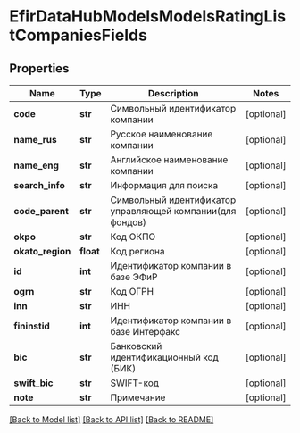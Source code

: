 # EfirDataHubModelsModelsRatingListCompaniesFields

## Properties
Name | Type | Description | Notes
------------ | ------------- | ------------- | -------------
**code** | **str** | Символьный идентификатор компании | [optional] 
**name_rus** | **str** | Русское наименование компании | [optional] 
**name_eng** | **str** | Английское наименование компании | [optional] 
**search_info** | **str** | Информация для поиска | [optional] 
**code_parent** | **str** | Символьный идентификатор управляющей компании(для фондов) | [optional] 
**okpo** | **str** | Код ОКПО | [optional] 
**okato_region** | **float** | Код региона | [optional] 
**id** | **int** | Идентификатор компании в базе ЭФиР | [optional] 
**ogrn** | **str** | Код ОГРН | [optional] 
**inn** | **str** | ИНН | [optional] 
**fininstid** | **int** | Идентификатор компании в базе Интерфакс | [optional] 
**bic** | **str** | Банковский идентификационный код (БИК) | [optional] 
**swift_bic** | **str** | SWIFT-код | [optional] 
**note** | **str** | Примечание | [optional] 

[[Back to Model list]](../README.md#documentation-for-models) [[Back to API list]](../README.md#documentation-for-api-endpoints) [[Back to README]](../README.md)

